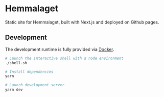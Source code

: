 # Hemmalaget

Static site for Hemmalaget, built with Next.js and deployed on Github pages.

## Development

The development runtime is fully provided via [Docker](https://www.docker.com/).

```bash
# Launch the interactive shell with a node environment
./shell.sh

# Install dependencies
yarn

# Launch development server
yarn dev
```
